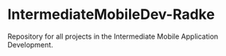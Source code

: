 # IntermediateMobileDev-Radke
Repository for all projects in the Intermediate Mobile Application Development.
